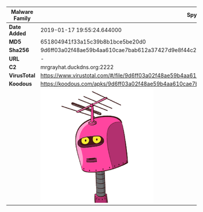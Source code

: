 | Malware Family | SpyNote                                                      |
| -------------- | ------------------------------------------------------------ |
| **Date Added** | 2019-01-17 19:55:24.644000                                                   |
| **MD5**        | 651804941f33a15c39b8b1bce5be20d0                             |
| **Sha256**     | 9d6ff03a02f48ae59b4aa610cae7bab612a37427d9e8f44c202c9a6cb6807e48 |
| **URL**        | -                                                            |
| **C2**         | mrgrayhat.duckdns.org:2222 |
| **VirusTotal** | https://www.virustotal.com/#/file/9d6ff03a02f48ae59b4aa610cae7bab612a37427d9e8f44c202c9a6cb6807e48/detection |
| **Koodous**    | https://koodous.com/apks/9d6ff03a02f48ae59b4aa610cae7bab612a37427d9e8f44c202c9a6cb6807e48 |
|                | ![](../assets/9d6ff03a02f48ae59b4aa610cae7bab612a37427d9e8f44c202c9a6cb6807e48.png) |